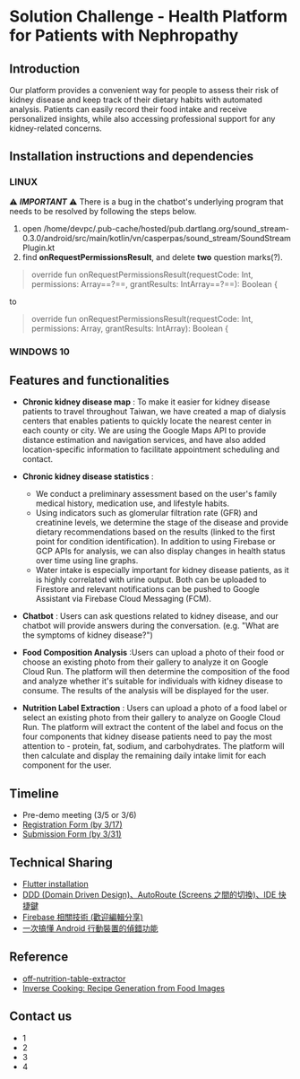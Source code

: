 # Solution Challenge - Health Platform for Patients with Nephropathy 
## Introduction
Our platform provides a convenient way for people to assess their risk of kidney disease and keep track of their dietary habits with automated analysis. Patients can easily record their food intake and receive personalized insights, while also accessing professional support for any kidney-related concerns.


## Installation instructions and dependencies

### LINUX

⚠️ ***IMPORTANT*** ⚠️ 
There is a bug in the chatbot's underlying program that needs to be resolved by following the steps below.
1. open /home/devpc/.pub-cache/hosted/pub.dartlang.org/sound_stream-0.3.0/android/src/main/kotlin/vn/casperpas/sound_stream/SoundStreamPlugin.kt 
2. find **onRequestPermissionsResult**, and delete **two** question marks(?).

> override fun onRequestPermissionsResult(requestCode: Int, permissions: Array<out String>==?==, grantResults: IntArray==?==): Boolean {

to 

> override fun onRequestPermissionsResult(requestCode: Int, permissions: Array<out String>, grantResults: IntArray): Boolean {

### WINDOWS 10


## Features and functionalities
- **Chronic kidney disease map** : To make it easier for kidney disease patients to travel throughout Taiwan, we have created a map of dialysis centers that enables patients to quickly locate the nearest center in each county or city. We are using the Google Maps API to provide distance estimation and navigation services, and have also added location-specific information to facilitate appointment scheduling and contact.

- **Chronic kidney disease statistics** : 
  - We conduct a preliminary assessment based on the user's family medical history, medication use, and lifestyle habits.
  - Using indicators such as glomerular filtration rate (GFR) and creatinine levels, we determine the stage of the disease and provide dietary recommendations based on the results (linked to the first point for condition identification). In addition to using Firebase or GCP APIs for analysis, we can also display changes in health status over time using line graphs.
  - Water intake is especially important for kidney disease patients, as it is highly correlated with urine output. Both can be uploaded to Firestore and relevant notifications can be pushed to Google Assistant via Firebase Cloud Messaging (FCM).

- **Chatbot** : Users can ask questions related to kidney disease, and our chatbot will provide answers during the conversation. (e.g. "What are the symptoms of kidney disease?")

- **Food Composition Analysis** :Users can upload a photo of their food or choose an existing photo from their gallery to analyze it on Google Cloud Run. The platform will then determine the composition of the food and analyze whether it's suitable for individuals with kidney disease to consume. The results of the analysis will be displayed for the user.

- **Nutrition Label Extraction** : Users can upload a photo of a food label or select an existing photo from their gallery to analyze on Google Cloud Run. The platform will extract the content of the label and focus on the four components that kidney disease patients need to pay the most attention to - protein, fat, sodium, and carbohydrates. The platform will then calculate and display the remaining daily intake limit for each component for the user.

## Timeline
- Pre-demo meeting (3/5 or 3/6)
- [Registration Form (by 3/17)](https://docs.google.com/forms/d/e/1FAIpQLSfsqfUWatcPdlQVa1J2d5ntHGQNoBBFef3Bf4omynGnJvQ8PA/viewform)
- [Submission Form (by 3/31)](https://docs.google.com/forms/d/e/1FAIpQLSdPrVReDh1LSLOe4Z02FjtsiI1S2YhCpdEONeJsteConJWm3w/closedform?resourcekey=0-xr0PTw19aGfSsBwI6u_Zgw)

## Technical Sharing
- [Flutter installation](https://hackmd.io/@vekMh5uNRK-ZfmBnFj1BgQ/rJSbm04Ai)
- [DDD (Domain Driven Design)、AutoRoute (Screens 之間的切換)、IDE 快捷鍵](https://hackmd.io/@MrXP/ByUjh3O0s)
- [Firebase 相關技術 (歡迎編輯分享)](https://hackmd.io/@MrXP/S1NI50wCo)
- [一次搞懂 Android 行動裝置的偵錯功能](https://hackmd.io/@MrXP/HkfnUYO9o)

## Reference
- [off-nutrition-table-extractor](https://github.com/openfoodfacts/off-nutrition-table-extractor)
- [Inverse Cooking: Recipe Generation from Food Images](https://github.com/facebookresearch/inversecooking)

## Contact us
- 1
- 2
- 3
- 4



